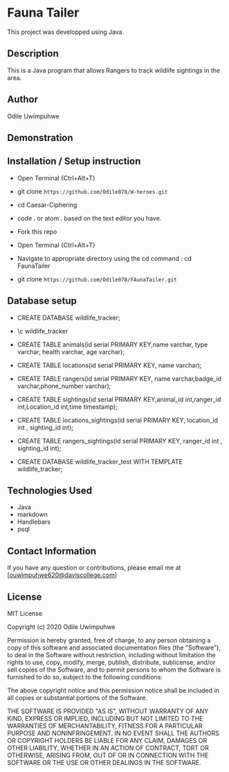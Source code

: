 # Fauna Tailer

This project was developped using Java.

## Description

This is a Java program that  allows Rangers to track wildlife sightings in the area.
## Author
 Odile Uwimpuhwe

## Demonstration



## Installation / Setup instruction
* Open Terminal {Ctrl+Alt+T}

* git clone ```https://github.com/Odile078/W-heroes.git```

* cd Caesar-Ciphering

* code . or atom . based on the text editor you have.
* Fork this repo
* Open Terminal {Ctrl+Alt+T}
* Navigate to appropriate directory using the cd command : cd FaunaTailer
* git clone ```https://github.com/Odile078/FAunaTailer.git```

## Database setup

* CREATE DATABASE wildlife_tracker;

* \c wildlife_tracker

* CREATE TABLE animals(id serial PRIMARY KEY,name varchar, type varchar, health varchar, age varchar);
                
* CREATE TABLE locations(id serial PRIMARY KEY, name varchar);

* CREATE TABLE rangers(id serial PRIMARY KEY, name varchar,badge_id varchar,phone_number varchar);

* CREATE TABLE sightings(id serial PRIMARY KEY,animal_id int,ranger_id int,Location_id int,time timestamp);

* CREATE TABLE locations_sightings(id serial PRIMARY KEY, location_id int , sighting_id int);

*  CREATE TABLE rangers_sightings(id serial PRIMARY KEY, ranger_id int , sighting_id int);

* CREATE DATABASE wildlife_tracker_test WITH TEMPLATE wildlife_tracker;


## Technologies Used

* Java
* markdown
* Handlebars
* psql


## Contact Information 

If you have any question or contributions, please email me at [ouwimpuhwe620@daviscollege.com]

## License

MIT License

Copyright (c) 2020 Odile Uwimpuhwe

Permission is hereby granted, free of charge, to any person obtaining a copy
of this software and associated documentation files (the "Software"), to deal
in the Software without restriction, including without limitation the rights
to use, copy, modify, merge, publish, distribute, sublicense, and/or sell
copies of the Software, and to permit persons to whom the Software is
furnished to do so, subject to the following conditions:

The above copyright notice and this permission notice shall be included in all
copies or substantial portions of the Software.

THE SOFTWARE IS PROVIDED "AS IS", WITHOUT WARRANTY OF ANY KIND, EXPRESS OR
IMPLIED, INCLUDING BUT NOT LIMITED TO THE WARRANTIES OF MERCHANTABILITY,
FITNESS FOR A PARTICULAR PURPOSE AND NONINFRINGEMENT. IN NO EVENT SHALL THE
AUTHORS OR COPYRIGHT HOLDERS BE LIABLE FOR ANY CLAIM, DAMAGES OR OTHER
LIABILITY, WHETHER IN AN ACTION OF CONTRACT, TORT OR OTHERWISE, ARISING FROM,
OUT OF OR IN CONNECTION WITH THE SOFTWARE OR THE USE OR OTHER DEALINGS IN THE
SOFTWARE.